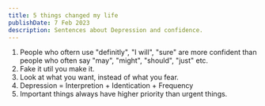 ```yaml
---
title: 5 things changed my life
publishDate: 7 Feb 2023
description: Sentences about Depression and confidence.
---
```


1. People who oftern use "definitly", "I will", "sure" are more confident than people who often say "may", "might", "should", "just" etc.
2. Fake it util you make it.
3. Look at what you want, instead of what you fear.
4. Depression = Interpretion + Identication + Frequency
5. Important things always have higher priority than urgent things.